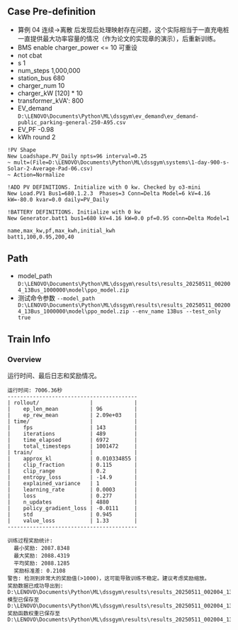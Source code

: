 

## Case Pre-definition

- 算例 04 连续->离散 后发现后处理映射存在问题，这个实际相当于一直充电桩一直提供最大功率容量的情况（作为论文的实现章的演示），后重新训练。
- BMS enable charger_power <= 10 可重设
- not cbat
- s 1
- num_steps 1,000,000
- station_bus 680
- charger_num 10
- charger_kW \[120\] * 10
- transformer_kVA': 800
- EV_demand `D:\LENOVO\Documents\Python\ML\dssgym\ev_demand\ev_demand-public_parking-general-250-A95.csv`
- EV_PF -0.98
- kWh round 2


```dss
!PV Shape
New Loadshape.PV_Daily npts=96 interval=0.25
~ mult=(File=D:\LENOVO\Documents\Python\ML\dssgym\systems\1-day-900-s-Solar-2-Average-Pad-06.csv)
~ Action=Normalize

!ADD PV DEFINITIONS. Initialize with 0 kw. Checked by o3-mini
New Load.PV1 Bus1=680.1.2.3  Phases=3 Conn=Delta Model=6 kV=4.16 kW=-80.0 kvar=0.0 daily=PV_Daily

!BATTERY DEFINITIONS. Initialize with 0 kw
New Generator.batt1 bus1=680 kV=4.16 kW=0.0 pf=0.95 conn=Delta Model=1
```

```csv
name,max_kw,pf,max_kwh,initial_kwh
batt1,100,0.95,200,40
```

## Path

- model_path `D:\LENOVO\Documents\Python\ML\dssgym\results\results_20250511_002004_13Bus_1000000\model\ppo_model.zip`
- 测试命令参数 `--model_path D:\LENOVO\Documents\Python\ML\dssgym\results\results_20250511_002004_13Bus_1000000\model\ppo_model.zip --env_name 13Bus --test_only true`


## Train Info

### Overview

运行时间、最后日志和奖励情况。

```text
运行时间: 7006.36秒
-----------------------------------------
| rollout/                |             |
|    ep_len_mean          | 96          |
|    ep_rew_mean          | 2.09e+03    |
| time/                   |             |
|    fps                  | 143         |
|    iterations           | 489         |
|    time_elapsed         | 6972        |
|    total_timesteps      | 1001472     |
| train/                  |             |
|    approx_kl            | 0.010334855 |
|    clip_fraction        | 0.115       |
|    clip_range           | 0.2         |
|    entropy_loss         | -14.9       |
|    explained_variance   | 1           |
|    learning_rate        | 0.0003      |
|    loss                 | 0.277       |
|    n_updates            | 4880        |
|    policy_gradient_loss | -0.0111     |
|    std                  | 0.945       |
|    value_loss           | 1.33        |
-----------------------------------------

训练过程奖励统计:
  最小奖励: 2087.8348
  最大奖励: 2088.4319
  平均奖励: 2088.1285
  奖励标准差: 0.2108
警告: 检测到非常大的奖励值(>1000)，这可能导致训练不稳定。建议考虑奖励缩放。
奖励数据已成功导出到: D:\LENOVO\Documents\Python\ML\dssgym\results\results_20250511_002004_13Bus_1000000\rewards_in_training.csv
模型已保存至 D:\LENOVO\Documents\Python\ML\dssgym\results\results_20250511_002004_13Bus_1000000\model\ppo_model
奖励函数权重已保存至 D:\LENOVO\Documents\Python\ML\dssgym\results\results_20250511_002004_13Bus_1000000\reward_weights.csv.
```